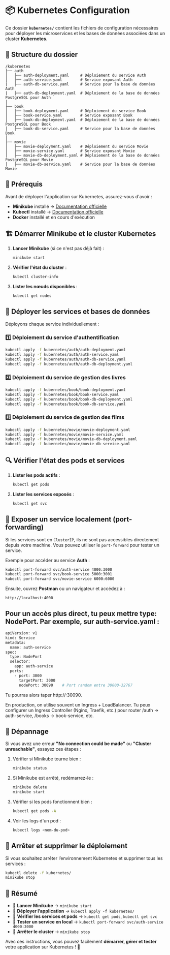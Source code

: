# 📦 Kubernetes Configuration

Ce dossier **`kubernetes/`** contient les fichiers de configuration nécessaires pour déployer les microservices et les bases de données associées dans un cluster **Kubernetes**.

## 📂 **Structure du dossier**

```
/kubernetes
├── auth
│   ├── auth-deployment.yaml     # Déploiement du service Auth
│   ├── auth-service.yaml        # Service exposant Auth
|   ├── auth-db-service.yaml     # Service pour la base de données Auth
|   ├── auth-db-deployment.yaml  # Déploiement de la base de données PostgreSQL pour Auth
│
├── book
│   ├── book-deployment.yaml     # Déploiement du service Book
│   ├── book-service.yaml        # Service exposant Book
│   ├── book-db-deployment.yaml  # Déploiement de la base de données PostgreSQL pour Book
│   ├── book-db-service.yaml     # Service pour la base de données Book
│
├── movie
│   ├── movie-deployment.yaml    # Déploiement du service Movie
│   ├── movie-service.yaml       # Service exposant Movie
│   ├── movie-db-deployment.yaml # Déploiement de la base de données PostgreSQL pour Movie
│   ├── movie-db-service.yaml    # Service pour la base de données Movie
```

## 🚀 **Prérequis**
Avant de déployer l'application sur Kubernetes, assurez-vous d'avoir :

- **Minikube** installé → [Documentation officielle](https://minikube.sigs.k8s.io/docs/)
- **Kubectl** installé → [Documentation officielle](https://kubernetes.io/docs/tasks/tools/)
- **Docker** installé et en cours d'exécution

## 🏗 **Démarrer Minikube et le cluster Kubernetes**

1. **Lancer Minikube** (si ce n'est pas déjà fait) :
   ```bash
   minikube start
   ```
2. **Vérifier l'état du cluster** :
   ```bash
   kubectl cluster-info
   ```
3. **Lister les nœuds disponibles** :
   ```bash
   kubectl get nodes
   ```

## 🔨 **Déployer les services et bases de données**

Déployons chaque service individuellement :

### 1️⃣ **Déploiement du service d'authentification**
```bash
kubectl apply -f kubernetes/auth/auth-deployment.yaml
kubectl apply -f kubernetes/auth/auth-service.yaml
kubectl apply -f kubernetes/auth/auth-db-service.yaml
kubectl apply -f kubernetes/auth/auth-db-deployment.yaml
```

### 2️⃣ **Déploiement du service de gestion des livres**
```bash
kubectl apply -f kubernetes/book/book-deployment.yaml
kubectl apply -f kubernetes/book/book-service.yaml
kubectl apply -f kubernetes/book/book-db-deployment.yaml
kubectl apply -f kubernetes/book/book-db-service.yaml
```

### 3️⃣ **Déploiement du service de gestion des films**
```bash
kubectl apply -f kubernetes/movie/movie-deployment.yaml
kubectl apply -f kubernetes/movie/movie-service.yaml
kubectl apply -f kubernetes/movie/movie-db-deployment.yaml
kubectl apply -f kubernetes/movie/movie-db-service.yaml
```

## 🔍 **Vérifier l'état des pods et services**

1. **Lister les pods actifs** :
   ```bash
   kubectl get pods
   ```
2. **Lister les services exposés** :
   ```bash
   kubectl get svc
   ```

## 🔄 **Exposer un service localement (port-forwarding)**
Si les services sont en `ClusterIP`, ils ne sont pas accessibles directement depuis votre machine. Vous pouvez utiliser le `port-forward` pour tester un service.

Exemple pour accéder au service **Auth** :
```bash
kubectl port-forward svc/auth-service 4000:3000
kubectl port-forward svc/book-service 5000:3001
kubectl port-forward svc/movie-service 6000:6000
```
Ensuite, ouvrez **Postman** ou un navigateur et accédez à :
```
http://localhost:4000
```

## **Pour un accès plus direct, tu peux mettre type: NodePort. Par exemple, sur auth-service.yaml :**
```bash
apiVersion: v1
kind: Service
metadata:
  name: auth-service
spec:
  type: NodePort
  selector:
    app: auth-service
  ports:
    - port: 3000
      targetPort: 3000
      nodePort: 30090    # Port random entre 30000-32767
```
Tu pourras alors taper http://**<NodeIP>**:30090.

En production, on utilise souvent un Ingress + LoadBalancer. Tu peux configurer un Ingress Controller (Nginx, Traefik, etc.) pour router /auth → auth-service, /books → book-service, etc.

## 🚧 **Dépannage**

Si vous avez une erreur **"No connection could be made"** ou **"Cluster unreachable"**, essayez ces étapes :

1. Vérifier si Minikube tourne bien :
   ```bash
   minikube status
   ```
2. Si Minikube est arrêté, redémarrez-le :
   ```bash
   minikube delete
   minikube start
   ```
3. Vérifier si les pods fonctionnent bien :
   ```bash
   kubectl get pods -A
   ```
4. Voir les logs d'un pod :
   ```bash
   kubectl logs <nom-du-pod>
   ```

## 🛑 **Arrêter et supprimer le déploiement**
Si vous souhaitez arrêter l’environnement Kubernetes et supprimer tous les services :
```bash
kubectl delete -f kubernetes/
minikube stop
```

## 🎯 **Résumé**
- 📌 **Lancer Minikube** → `minikube start`
- 📌 **Déployer l’application** → `kubectl apply -f kubernetes/`
- 📌 **Vérifier les services et pods** → `kubectl get pods`, `kubectl get svc`
- 📌 **Tester un service en local** → `kubectl port-forward svc/auth-service 4000:3000`
- 📌 **Arrêter le cluster** → `minikube stop`

Avec ces instructions, vous pouvez facilement **démarrer, gérer et tester** votre application sur Kubernetes ! 🚀

